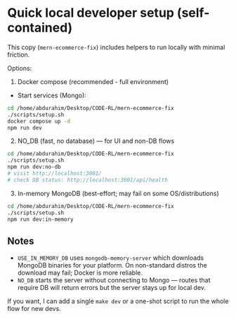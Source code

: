 Quick local developer setup (self-contained)
============================================

This copy (`mern-ecommerce-fix`) includes helpers to run locally with minimal friction.

Options:

1) Docker compose (recommended - full environment)

- Start services (Mongo):

```bash
cd /home/abdurahim/Desktop/CODE-RL/mern-ecommerce-fix
./scripts/setup.sh
docker compose up -d
npm run dev
```

2) NO_DB (fast, no database) — for UI and non-DB flows

```bash
cd /home/abdurahim/Desktop/CODE-RL/mern-ecommerce-fix
./scripts/setup.sh
npm run dev:no-db
# visit http://localhost:3001/
# check DB status: http://localhost:3001/api/health
```

3) In-memory MongoDB (best-effort; may fail on some OS/distributions)

```bash
cd /home/abdurahim/Desktop/CODE-RL/mern-ecommerce-fix
./scripts/setup.sh
npm run dev:in-memory
```

Notes
-----
- `USE_IN_MEMORY_DB` uses `mongodb-memory-server` which downloads MongoDB binaries for your platform. On non-standard distros the download may fail; Docker is more reliable.
- `NO_DB` starts the server without connecting to Mongo — routes that require DB will return errors but the server stays up for local dev.

If you want, I can add a single `make dev` or a one-shot script to run the whole flow for new devs.
